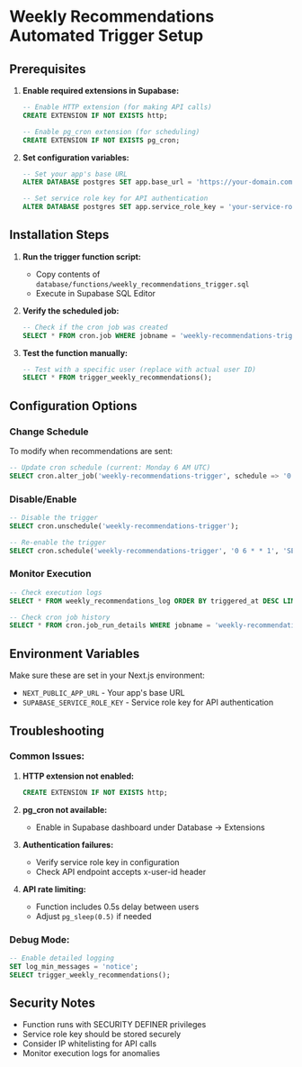 # Weekly Recommendations Automated Trigger Setup

## Prerequisites

1. **Enable required extensions in Supabase:**
   ```sql
   -- Enable HTTP extension (for making API calls)
   CREATE EXTENSION IF NOT EXISTS http;
   
   -- Enable pg_cron extension (for scheduling)
   CREATE EXTENSION IF NOT EXISTS pg_cron;
   ```

2. **Set configuration variables:**
   ```sql
   -- Set your app's base URL
   ALTER DATABASE postgres SET app.base_url = 'https://your-domain.com';
   
   -- Set service role key for API authentication
   ALTER DATABASE postgres SET app.service_role_key = 'your-service-role-key';
   ```

## Installation Steps

1. **Run the trigger function script:**
   - Copy contents of `database/functions/weekly_recommendations_trigger.sql`
   - Execute in Supabase SQL Editor

2. **Verify the scheduled job:**
   ```sql
   -- Check if the cron job was created
   SELECT * FROM cron.job WHERE jobname = 'weekly-recommendations-trigger';
   ```

3. **Test the function manually:**
   ```sql
   -- Test with a specific user (replace with actual user ID)
   SELECT * FROM trigger_weekly_recommendations();
   ```

## Configuration Options

### Change Schedule
To modify when recommendations are sent:
```sql
-- Update cron schedule (current: Monday 6 AM UTC)
SELECT cron.alter_job('weekly-recommendations-trigger', schedule => '0 8 * * 1');
```

### Disable/Enable
```sql
-- Disable the trigger
SELECT cron.unschedule('weekly-recommendations-trigger');

-- Re-enable the trigger
SELECT cron.schedule('weekly-recommendations-trigger', '0 6 * * 1', 'SELECT trigger_weekly_recommendations();');
```

### Monitor Execution
```sql
-- Check execution logs
SELECT * FROM weekly_recommendations_log ORDER BY triggered_at DESC LIMIT 10;

-- Check cron job history
SELECT * FROM cron.job_run_details WHERE jobname = 'weekly-recommendations-trigger' ORDER BY start_time DESC LIMIT 10;
```

## Environment Variables

Make sure these are set in your Next.js environment:

- `NEXT_PUBLIC_APP_URL` - Your app's base URL
- `SUPABASE_SERVICE_ROLE_KEY` - Service role key for API authentication

## Troubleshooting

### Common Issues:

1. **HTTP extension not enabled:**
   ```sql
   CREATE EXTENSION IF NOT EXISTS http;
   ```

2. **pg_cron not available:**
   - Enable in Supabase dashboard under Database → Extensions

3. **Authentication failures:**
   - Verify service role key in configuration
   - Check API endpoint accepts x-user-id header

4. **API rate limiting:**
   - Function includes 0.5s delay between users
   - Adjust `pg_sleep(0.5)` if needed

### Debug Mode:
```sql
-- Enable detailed logging
SET log_min_messages = 'notice';
SELECT trigger_weekly_recommendations();
```

## Security Notes

- Function runs with SECURITY DEFINER privileges
- Service role key should be stored securely
- Consider IP whitelisting for API calls
- Monitor execution logs for anomalies